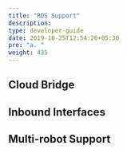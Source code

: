 ```yaml
---
title: "ROS Support"
description:
type: developer-guide
date: 2019-10-25T12:54:26+05:30
pre: "a. "
weight: 435
---
```

## Cloud Bridge

## Inbound Interfaces

## Multi-robot Support